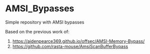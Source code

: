 # AMSI_Bypasses
Simple repository with AMSI bypasses

Based on the previous work of:
1) https://aidenpearce369.github.io/offsec/AMSI-Memory-Bypass/
2) https://github.com/rasta-mouse/AmsiScanBufferBypass
